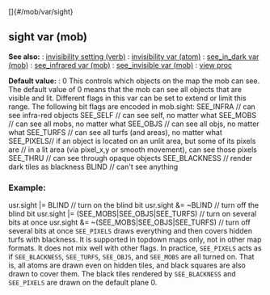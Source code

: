 []{#/mob/var/sight}
  ## sight var (mob)
  **See also:**
  :   [invisibility setting (verb)](ref/verb/set/invisibility)
  :   [invisibility var (atom)](ref/atom/var/invisibility)
  :   [see_in_dark var (mob)](ref/mob/var/see_in_dark)
  :   [see_infrared var (mob)](ref/mob/var/see_infrared)
  :   [see_invisible var (mob)](ref/mob/var/see_invisible)
  :   [view proc](ref/proc/view)
  <!-- -->
  **Default value:**
  :   0
  This controls which objects on the map the mob can see. The default
  value of 0 means that the mob can see all objects that are visible and
  lit. Different flags in this var can be set to extend or limit this
  range.
  The following bit flags are encoded in mob.sight: SEE_INFRA // can see
  infra-red objects SEE_SELF // can see self, no matter what SEE_MOBS //
  can see all mobs, no matter what SEE_OBJS // can see all objs, no matter
  what SEE_TURFS // can see all turfs (and areas), no matter what
  SEE_PIXELS// if an object is located on an unlit area, but some of its
  pixels are // in a lit area (via pixel_x,y or smooth movement), can see
  those pixels SEE_THRU // can see through opaque objects SEE_BLACKNESS //
  render dark tiles as blackness BLIND // can\'t see anything
  ### Example:
  usr.sight \|= BLIND // turn on the blind bit usr.sight &= \~BLIND //
  turn off the blind bit usr.sight \|= (SEE_MOBS\|SEE_OBJS\|SEE_TURFS) //
  turn on several bits at once usr.sight &=
  \~(SEE_MOBS\|SEE_OBJS\|SEE_TURFS) // turn off several bits at once
  `SEE_PIXELS` draws everything and then covers hidden turfs with
  blackness. It is supported in topdown maps only, not in other map
  formats. It does not mix well with other flags. In practice,
  `SEE_PIXELS` acts as if `SEE_BLACKNESS`, `SEE_TURFS`, `SEE_OBJS`, and
  `SEE_MOBS` are all turned on. That is, all atoms are drawn even on
  hidden tiles, and black squares are also drawn to cover them.
  The black tiles rendered by `SEE_BLACKNESS` and `SEE_PIXELS` are drawn
  on the default plane 0.
